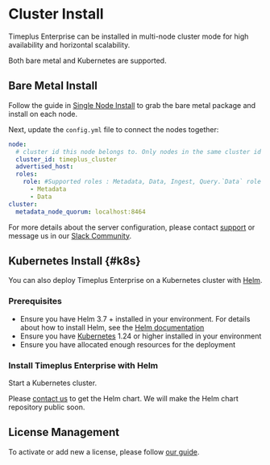 # Cluster Install
Timeplus Enterprise can be installed in multi-node cluster mode for high availability and horizontal scalability.

Both bare metal and Kubernetes are supported.

## Bare Metal Install

Follow the guide in [Single Node Install](singlenode_install) to grab the bare metal package and install on each node. 

Next, update the `config.yml` file to connect the nodes together:

```yaml
node:
  # cluster id this node belongs to. Only nodes in the same cluster id can form a cluster
  cluster_id: timeplus_cluster
  advertised_host:
  roles:
    role: #Supported roles : Metadata, Data, Ingest, Query.`Data` role contains both `Ingest and Query` roles
      - Metadata
      - Data
cluster:
  metadata_node_quorum: localhost:8464
```
For more details about the server configuration, please contact [support](mailto:support@timeplus.com) or message us in our [Slack Community](timeplus.com/slack).

## Kubernetes Install {#k8s}

You can also deploy Timeplus Enterprise on a Kubernetes cluster with [Helm](https://helm.sh/).

### Prerequisites
* Ensure you have Helm 3.7 + installed in your environment. For details about how to install Helm, see the [Helm documentation](https://helm.sh/docs/intro/install/)
* Ensure you have [Kubernetes](https://kubernetes.io/) 1.24 or higher installed in your environment
* Ensure you have allocated enough resources for the deployment

### Install Timeplus Enterprise with Helm

Start a Kubernetes cluster.

Please [contact us](mailto:support@timeplus.com) to get the Helm chart. We will make the Helm chart repository public soon.

## License Management
To activate or add new a license, please follow [our guide](server_config#license).
